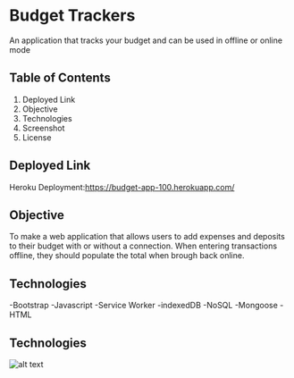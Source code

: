 # Budget Trackers
An application that tracks your budget and can be used in offline or online mode

## Table of Contents
1. Deployed Link
2. Objective
3. Technologies
4. Screenshot
5. License

## Deployed Link
Heroku Deployment:https://budget-app-100.herokuapp.com/

## Objective
To make a web application that allows users to add expenses and deposits to their budget with or without a connection. When entering transactions offline, they should populate the total when brough back online.

## Technologies
-Bootstrap
-Javascript
-Service Worker
-indexedDB
-NoSQL
-Mongoose
-HTML

## Technologies
![alt text](https://github.com/hancc1006/budget-pwa.io/blob/main/Budget_Tracker.png?raw=true)
